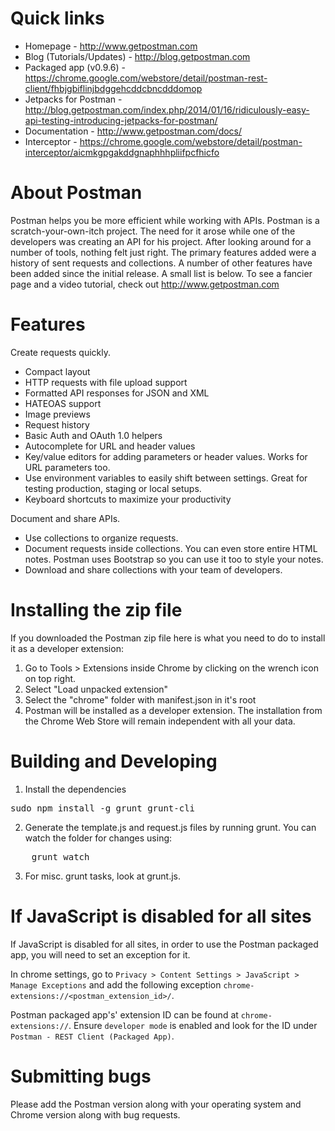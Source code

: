 Quick links
=======
- Homepage - http://www.getpostman.com
- Blog (Tutorials/Updates) - http://blog.getpostman.com
- Packaged app (v0.9.6) - https://chrome.google.com/webstore/detail/postman-rest-client/fhbjgbiflinjbdggehcddcbncdddomop
- Jetpacks for Postman - http://blog.getpostman.com/index.php/2014/01/16/ridiculously-easy-api-testing-introducing-jetpacks-for-postman/
- Documentation - http://www.getpostman.com/docs/
- Interceptor - https://chrome.google.com/webstore/detail/postman-interceptor/aicmkgpgakddgnaphhhpliifpcfhicfo

About Postman
=======
Postman helps you be more efficient while working with APIs. Postman is a scratch-your-own-itch project. The need for it arose while one of the developers was creating an API for his project. After looking around for a number of tools, nothing felt just right. The primary features added were a history of sent requests and collections.
A number of other features have been added since the initial release. A small list is below. To see a fancier page and a video tutorial, check out http://www.getpostman.com

Features
========

Create requests quickly.

- Compact layout
- HTTP requests with file upload support
- Formatted API responses for JSON and XML
- HATEOAS support
- Image previews
- Request history
- Basic Auth and OAuth 1.0 helpers
- Autocomplete for URL and header values
- Key/value editors for adding parameters or header values. Works for URL parameters too.
- Use environment variables to easily shift between settings. Great for testing production, staging or local setups.
- Keyboard shortcuts to maximize your productivity

Document and share APIs.

- Use collections to organize requests.
- Document requests inside collections. You can even store entire HTML notes. Postman uses Bootstrap so you can use it too to style your notes.
- Download and share collections with your team of developers.

Installing the zip file
=========================

If you downloaded the Postman zip file here is what you need to do to install it as a developer extension:

1. Go to Tools > Extensions inside Chrome by clicking on the wrench icon on top right.
2. Select "Load unpacked extension"
3. Select the "chrome" folder with manifest.json in it's root
4. Postman will be installed as a developer extension. The installation from the Chrome Web Store will remain independent with all your data.

Building and Developing
=========================
1. Install the dependencies
<pre>
sudo npm install -g grunt grunt-cli
</pre>
2. Generate the template.js and request.js files by running grunt. You can watch the folder for changes using:
<pre>
	grunt watch
</pre>
3. For misc. grunt tasks, look at grunt.js.

If JavaScript is disabled for all sites
=======================================

If JavaScript is disabled for all sites, in order to use the Postman packaged app, you will need to set an exception for it.

In chrome settings, go to `Privacy > Content Settings > JavaScript > Manage Exceptions` and add the following exception `chrome-extensions://<postman_extension_id>/`.

Postman packaged app's' extension ID can be found at `chrome-extensions://`.  Ensure `developer mode` is enabled and look for the ID under `Postman - REST Client (Packaged App)`.


Submitting bugs
===============

Please add the Postman version along with your operating system and Chrome version along with bug requests. 
